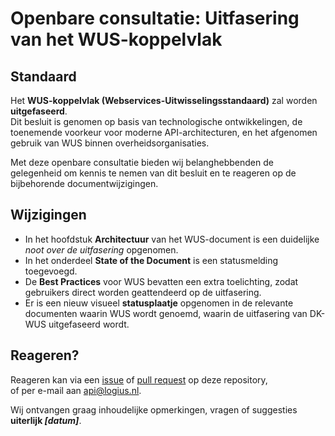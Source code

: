 # Openbare consultatie: Uitfasering van het WUS-koppelvlak

## Standaard

Het **WUS-koppelvlak (Webservices-Uitwisselingsstandaard)** zal worden **uitgefaseerd**.  
Dit besluit is genomen op basis van technologische ontwikkelingen, de toenemende voorkeur voor moderne API-architecturen, en het afgenomen gebruik van WUS binnen overheidsorganisaties.

Met deze openbare consultatie bieden wij belanghebbenden de gelegenheid om kennis te nemen van dit besluit en te reageren op de bijbehorende documentwijzigingen.

## Wijzigingen

- In het hoofdstuk **Architectuur** van het WUS-document is een duidelijke _noot over de uitfasering_ opgenomen.
- In het onderdeel **State of the Document** is een statusmelding toegevoegd.
- De **Best Practices** voor WUS bevatten een extra toelichting, zodat gebruikers direct worden geattendeerd op de uitfasering.
- Er is een nieuw visueel **statusplaatje** opgenomen in de relevante documenten waarin WUS wordt genoemd, waarin de uitfasering van DK-WUS uitgefaseerd wordt.

## Reageren?

Reageren kan via een [issue](#) of [pull request](#) op deze repository,  
of per e-mail aan api@logius.nl.

Wij ontvangen graag inhoudelijke opmerkingen, vragen of suggesties **uiterlijk _[datum]_**.
